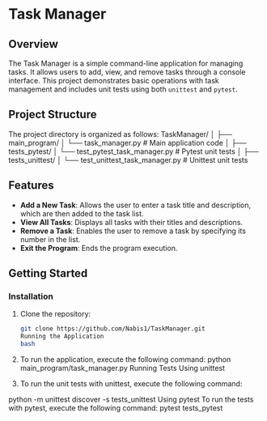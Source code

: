 # Task Manager

## Overview

The Task Manager is a simple command-line application for managing tasks. It allows users to add, view, and remove tasks through a console interface. This project demonstrates basic operations with task management and includes unit tests using both `unittest` and `pytest`.

## Project Structure

The project directory is organized as follows:
TaskManager/ 
│ 
├── main_program/ 
│ └── task_manager.py # Main application code 
│ 
├── tests_pytest/ 
│ └── test_pytest_task_manager.py # Pytest unit tests 
│ 
├── tests_unittest/ 
│ └── test_unittest_task_manager.py # Unittest unit tests

## Features

- **Add a New Task**: Allows the user to enter a task title and description, which are then added to the task list.
- **View All Tasks**: Displays all tasks with their titles and descriptions.
- **Remove a Task**: Enables the user to remove a task by specifying its number in the list.
- **Exit the Program**: Ends the program execution.

## Getting Started

### Installation

1. Clone the repository:

   ```bash
   git clone https://github.com/Nabis1/TaskManager.git
   Running the Application
   bash
2. To run the application, execute the following command:
python main_program/task_manager.py
Running Tests
Using unittest
3. To run the unit tests with unittest, execute the following command:

python -m unittest discover -s tests_unittest
Using pytest
To run the tests with pytest, execute the following command:
pytest tests_pytest